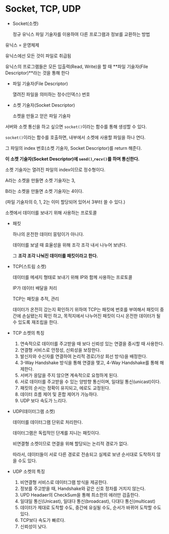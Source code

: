 # Socket, TCP, UDP

- Socket(소켓)
    
    정규 유닉스 파일 기술자를 이용하여 다른 프로그램과 정보를 교환하는 방법
    

유닉스 = 운영체제

유닉스에선 모든 것이 파일로 취급됨

유닉스의  프로그램들은 모든 입출력(Read, Write)을 할 때 **파일 기술자(File Descriptor)**라는 것을 통해 한다

- 파일 기술자(File Descriptor)
    
    열려진 파일을 의미하는 정수(인덱스) 번호
    
- 소켓 기술자(Socket Descriptor)
    
    소켓을 만들고 얻은 파일 기술자
    

서버와 소켓 통신을 하고 싶으면 `socket()`이라는 함수를 통해 생성할 수 있다.

`socket()`이라는 함수를 호출하면, 내부에서 소켓에 사용할 파일을 하나 연다.

그 파일의 index 번호(소켓 기술자, Socket Descriptor)를 return 해준다.

**이 소켓 기술자(Socket Descriptor)에 `send()`,`recv()`를 하며 통신한다.**

소켓 기술자는 열려진 파일의 index이므로 정수형이다.

A라는 소켓을 만들면 소켓 기술자는 3,

B라는 소켓을 만들면 소켓 기술자는 4이다.

(파일 기술자의 0, 1, 2는 이미 할당되어 있어서 3부터 쓸 수 있다.)

소켓에서 데이터를 보내기 위해 사용하는 프로토콜

- 패킷
    
    하나의 온전한 데이터 뭉텅이가 아니다.
    
    데이터를 보낼 때 효율성을 위해 조각 조각 내서 나누어 보낸다. 
    
    그 **조각 조각 나눠진 데이터를 패킷이라고 한다.**
    
- TCP(스트림 소켓)
    
    데이터를 메세지 형태로 보내기 위해 IP와 함께 사용하는 프로토콜 
    
    IP가 데이터 배달을 처리
    
    TCP는 패킷을 추적, 관리
    
    데이터가 온전히 갔는지 확인하기 위하여 TCP는 패킷에 번호를 부여해서 패킷이 중간에 손실됐는지 확인 하고, 목적지에서 나누어진 패킷이 다시 온전한 데이터가 될 수 있도록 재조립을 한다.
    
- TCP 소켓의 특징
    1. 연속적으로 데이터를 주고받을 때 보다 신뢰성 있는 연결을 중시할 때 사용한다.
    2. 연결형 서비스로 안정성, 신뢰성을 보장한다.
    3. 발신자와 수신자를 연결하여 논리적 경로(가상 회선 방식)을 배정한다.
    4. 3-Way Handshake 방식을 통해 연결을 맺고, 4-Way Handshake를 통해 해제한다.
    5. 서버가 응답을 주지 않으면 계속적으로 요청하게 된다.
    6. 서로 데이터를 주고받을 수 있는 양방향 통신이며, 일대일 통신(unicast)이다.
    7. 패킷의 순서는 정확이 유지되고, 에로도 교정된다.
    8. 데이터 흐름 제어 및 혼합 제어가 가능하다.
    9. UDP 보다 속도가 느리다.
- UDP(데이터그램 소켓)
    
    데이터를 데이터그램 단위로 처리한다.
    
    데이터그램은 독립적인 단계를 지니는 패킷이다.
    
    비연결형 소켓이므로 연결을 위해 할당되는 논리적 경로가 없다.
    
    따라서, 데이터들이 서로 다른 경로로 전송되고 실제로 보낸 순서대로 도착하지 않을 수도 있다.
    
- UDP 소켓의 특징
    1. 비연결형 서비스로 데이터그램 방식을 제공한다.
    2. 정보를 주고받을 때, Handshake와 같은 신호 정차를 거치지 않는다.
    3. UPD Headaer의 CheckSum을 통해 최소한의 에러만 검출한다.
    4. 일대일 통신(Unicast), 일대다 통신(broadcast), 다대다 통신(multicast)
    5. 데이터가 제대로 도착할 수도, 중간에 유실될 수도, 순서가 바뀌어 도착할 수도 있다.
    6. TCP보다 속도가 빠르다.
    7. 신뢰성이 낮다.